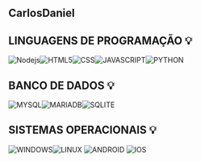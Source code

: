 ## CarlosDaniel
## LINGUAGENS DE PROGRAMAÇÃO 💡
![Nodejs](https://img.shields.io/badge/Node.js-43853D?style=for-the-badge&logo=node.js&logoColor=black)![HTML5](https://img.shields.io/badge/HTML5-E34F26?style=for-the-badge&logo=html5&logoColor=white)![CSS](https://img.shields.io/badge/CSS-239120?&style=for-the-badge&logo=css3&logoColor=white)![JAVASCRIPT](https://img.shields.io/badge/JavaScript-323330?style=for-the-badge&logo=javascript&logoColor=F7DF1E)![PYTHON](https://img.shields.io/badge/Python-14354C?style=for-the-badge&logo=python&logoColor=white)

## BANCO DE DADOS 💡
![MYSQL](https://img.shields.io/badge/MySQL-00000F?style=for-the-badge&logo=mysql&logoColor=white)![MARIADB](https://img.shields.io/badge/MariaDB-003545?style=for-the-badge&logo=mariadb&logoColor=white)![SQLITE](https://img.shields.io/badge/SQLite-07405E?style=for-the-badge&logo=sqlite&logoColor=white)

## SISTEMAS OPERACIONAIS 💡
![WINDOWS](https://img.shields.io/badge/Windows-0078D6?style=for-the-badge&logo=windows&logoColor=white)![LINUX](https://img.shields.io/badge/Linux-FCC624?style=for-the-badge&logo=linux&logoColor=black) ![ANDROID](https://img.shields.io/badge/Android-3DDC84?style=for-the-badge&logo=android&logoColor=white) ![IOS](https://img.shields.io/badge/iOS-000000?style=for-the-badge&logo=ios&logoColor=white)
